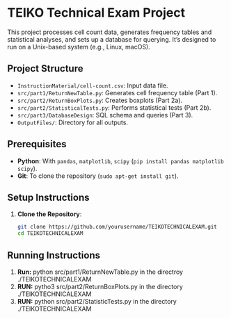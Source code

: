 # TEIKO Technical Exam Project

This project processes cell count data, generates frequency tables and statistical analyses, and sets up a database for querying. It’s designed to run on a Unix-based system (e.g., Linux, macOS).

## Project Structure
- `InstructionMaterial/cell-count.csv`: Input data file.
- `src/part1/ReturnNewTable.py`: Generates cell frequency table (Part 1).
- `src/part2/ReturnBoxPlots.py`: Creates boxplots (Part 2a).
- `src/part2/StatisticalTests.py`: Performs statistical tests (Part 2b).
- `src/part3/DatabaseDesign`: SQL schema and queries (Part 3).
- `OutputFiles/`: Directory for all outputs.

## Prerequisites
- **Python**: With `pandas`, `matplotlib`, `scipy` (`pip install pandas matplotlib scipy`).
- **Git**: To clone the repository (`sudo apt-get install git`).

## Setup Instructions
1. **Clone the Repository**:
   ```bash
   git clone https://github.com/yourusername/TEIKOTECHNICALEXAM.git
   cd TEIKOTECHNICALEXAM

## Running Instructions
1. **Run:** python src/part1/ReturnNewTable.py in the directroy ./TEIKOTECHNICALEXAM
2. **RUN:** pytho3 src/part2/ReturnBoxPlots.py in the directory ./TEIKOTECHNICALEXAM
3. **RUN:** python src/part2/StatisticTests.py in the directory ./TEIKOTECHNICALEXAM
